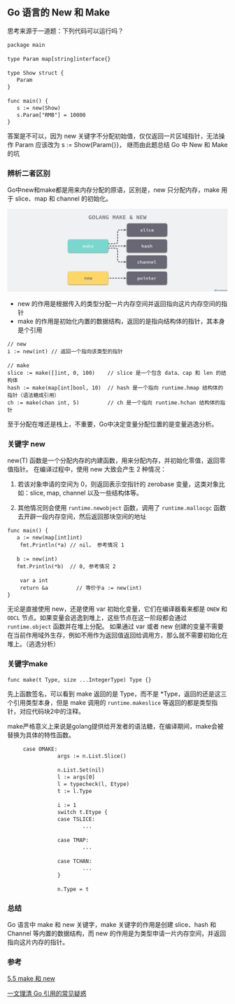 ## Go 语言的 New 和 Make
思考来源于一道题：下列代码可以运行吗？
```
package main

type Param map[string]interface{}

type Show struct {
   Param
}

func main() {
   s := new(Show)
   s.Param["RMB"] = 10000
}
```
答案是不可以，因为 new 关键字不分配初始值，仅仅返回一片区域指针，无法操作 Param
应该改为 s := Show{Param{}}， 继而由此题总结 Go 中 New 和 Make 的坑



### 辨析二者区别
Go中new和make都是用来内存分配的原语，区别是，new 只分配内存，make 用于 slice、map 和 channel 的初始化。

![avatar](../../../static/images/2021/golang-make-and-new.png)


* new 的作用是根据传入的类型分配一片内存空间并返回指向这片内存空间的指针
* make 的作用是初始化内置的数据结构，返回的是指向结构体的指针，其本身是个引用

```
// new
i := new(int) // 返回一个指向该类型的指针

// make
slice := make([]int, 0, 100)    // slice 是一个包含 data、cap 和 len 的结构体
hash := make(map[int]bool, 10)  // hash 是一个指向 runtime.hmap 结构体的指针（语法糖成引用）
ch := make(chan int, 5)         // ch 是一个指向 runtime.hchan 结构体的指针
```

至于分配在堆还是栈上，不重要，Go中决定变量分配位置的是变量逃逸分析。

### 关键字 new
new(T) 函数是一个分配内存的内建函数，用来分配内存，并初始化零值，返回零值指针。
在编译过程中，使用 new 大致会产生 2 种情况：

1. 若该对象申请的空间为 0，则返回表示空指针的 zerobase 变量，这类对象比如：slice, map, channel 以及一些结构体等。

2. 其他情况则会使用 `runtime.newobject` 函数，调用了 `runtime.mallocgc` 函数去开辟一段内存空间，然后返回那块空间的地址

```
func main() {
   a := new(map[int]int)
    fmt.Println(*a) // nil， 参考情况 1

   b := new(int)
   fmt.Println(*b)  // 0, 参考情况 2

    var a int
    return &a         // 等价于a := new(int)
}
```

无论是直接使用 new，还是使用 var 初始化变量，它们在编译器看来都是 `ONEW` 和 `ODCL` 节点。如果变量会逃逸到堆上，这些节点在这一阶段都会通过 `runtime.object` 函数并在堆上分配。
如果通过 var 或者 new 创建的变量不需要在当前作用域外生存，例如不用作为返回值返回给调用方，那么就不需要初始化在堆上。（逃逸分析）

### 关键字make
```
func make(t Type, size ...IntegerType) Type {}
```
先上函数签名，可以看到 make 返回的是 Type，而不是 *Type，返回的还是这三个引用类型本身，但是 make 调用的 `runtime.makeslice` 等返回的都是类型指针，对应代码块2中的注释。

make严格意义上来说是golang提供给开发者的语法糖，在编译期间，make会被替换为具体的特性函数。

```
     case OMAKE:
                args := n.List.Slice()

                n.List.Set(nil)
                l := args[0]
                l = typecheck(l, Etype)
                t := l.Type

                i := 1
                switch t.Etype {
                case TSLICE:
                        ...

                case TMAP:
                        ...

                case TCHAN:
                        ...
                }

                n.Type = t
```

### 总结

Go 语言中 make 和 new 关键字，make 关键字的作用是创建 slice、hash 和 Channel 等内置的数据结构，而 new 的作用是为类型申请一片内存空间，并返回指向这片内存的指针。

### 参考
[5.5 make 和 new ](https://draveness.me/golang/docs/part2-foundation/ch05-keyword/golang-make-and-new/)

[一文理清 Go 引用的常见疑惑](https://zhuanlan.zhihu.com/p/84580859)